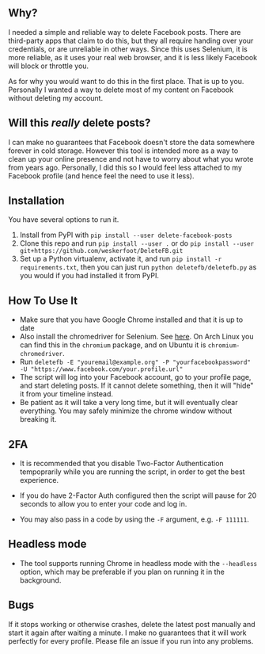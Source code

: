 ## Why?

I needed a simple and reliable way to delete Facebook posts. There are
third-party apps that claim to do this, but they all require handing over your
credentials, or are unreliable in other ways. Since this uses Selenium, it is
more reliable, as it uses your real web browser, and it is less likely Facebook
will block or throttle you.

As for why you would want to do this in the first place. That is up to you.
Personally I wanted a way to delete most of my content on Facebook without
deleting my account.

## Will this *really* delete posts?
I can make no guarantees that Facebook doesn't store the data somewhere forever
in cold storage. However this tool is intended more as a way to clean up your
online presence and not have to worry about what you wrote from years ago.
Personally, I did this so I would feel less attached to my Facebook profile
(and hence feel the need to use it less).

## Installation
You have several options to run it.
1) Install from PyPI with `pip install --user delete-facebook-posts`
2) Clone this repo and run `pip install --user .` or do `pip install --user
git+https://github.com/weskerfoot/DeleteFB.git`
3) Set up a Python virtualenv, activate it, and run `pip install -r
requirements.txt`, then you can just run `python deletefb/deletefb.py` as you
would if you had installed it from PyPI.

## How To Use It

* Make sure that you have Google Chrome installed and that it is up to date
* Also install the chromedriver for Selenium. See [here](https://sites.google.com/a/chromium.org/chromedriver/downloads). On Arch Linux you can find this in the `chromium` package, and on Ubuntu it is `chromium-chromedriver`.
* Run `deletefb -E "youremail@example.org" -P "yourfacebookpassword" -U "https://www.facebook.com/your.profile.url"`
* The script will log into your Facebook account, go to your profile page, and
  start deleting posts. If it cannot delete something, then it will "hide" it
  from your timeline instead.
* Be patient as it will take a very long time, but it will eventually clear
  everything. You may safely minimize the chrome window without breaking it.

## 2FA
* It is recommended that you disable Two-Factor Authentication tempoprarily
  while you are running the script, in order to get the best experience.

* If you do have 2-Factor Auth configured then the script will pause for 20
  seconds to allow you to enter your code and log in.

* You may also pass in a code by using the `-F` argument, e.g. `-F 111111`.

## Headless mode
* The tool supports running Chrome in headless mode with the `--headless`
  option, which may be preferable if you plan on running it in the background.

## Bugs

If it stops working or otherwise crashes, delete the latest post manually and
start it again after waiting a minute. I make no guarantees that it will work
perfectly for every profile. Please file an issue if you run into any problems.
